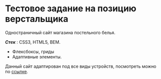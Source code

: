 # Тестовое задание на позицию верстальщика

Одностраничный сайт магазина постельного белья.

***Стек*** : CSS3, HTML5, BEM.
* Флексбоксы, гриды
* Адаптивные элементы.

 Данный сайт адаптирован под все виды устройств, посмотреть можно по [ссылке](https://nastyaa-l.github.io/landing/index.html).
